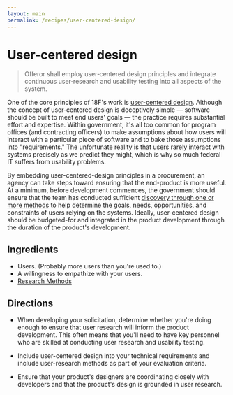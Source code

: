 ```yaml
---
layout: main
permalink: /recipes/user-centered-design/
---
```

# User-centered design

> Offeror shall employ user‐centered design principles and integrate continuous user‐research and usability testing into all aspects of the system.  

One of the core principles of 18F's work is [user-centered design](http://www.usability.gov/what-and-why/user-centered-design.html). Although the concept of user-centered design is deceptively simple — software should be built to meet end users' goals — the practice requires substantial effort and expertise. Within government, it's all too common for program offices (and contracting officers) to make assumptions about how users will interact with a particular piece of software and to bake those assumptions into "requirements." The unfortunate reality is that users rarely interact with systems precisely as we predict they might, which is why so much federal IT suffers from usability problems.

By embedding user-centered-design principles in a procurement, an agency can take steps toward ensuring that the end-product is more useful. At a minimum, before development commences, the government should ensure that the team has conducted sufficient [discovery through one or more methods](https://methods.18f.gov) to help determine the goals, needs, opportunities, and constraints of users relying on the systems. Ideally, user-centered design should be budgeted-for and integrated in the product development through the duration of the product's development.

## Ingredients

  * Users. (Probably more users than you're used to.)
  * A willingness to empathize with your users.
  * [Research Methods](https://methods.18f.gov/)

## Directions

  * When developing your solicitation, determine whether you're doing enough to ensure that user research will inform the product development. This often means that you'll need to have key personnel who are skilled at conducting user research and usability testing.

  * Include user-centered design into your technical requirements and include user-research methods as part of your evaluation criteria.

  * Ensure that your product's designers are coordinating closely with developers and that the product's design is grounded in user research.
